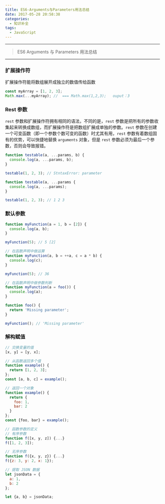 ```yaml
---
title: ES6-Arguments与Parameters用法总结
date: 2017-05-28 20:58:38
categories:
  - 知识补全
tags:
  - JavaScript
---
```


---

> ES6 Arguments 与 Parameters 用法总结

---

### 扩展操作符

扩展操作符能将数组展开成独立的数值传给函数

```javascript
const myArray = [1, 2, 3];
Math.max(...myArray); //  === Math.max(1,2,3);   ouput：3
```

### Rest 参数

`rest` 参数和扩展操作符拥有相同的语法，不同的是，`rest` 参数是把所有的参数收集起来转换成数组，而扩展操作符是把数组扩展成单独的参数。`rest` 参数在创建一个可变函数（即一个参数个数可变的函数）时尤其有用，`rest` 参数有着数组固有的优势，可以快捷地替换 `arguments` 对象，但是 `rest` 参数必须为最后一个参数，否则会导致报错。

```javascript
function testable(a, ...params, b) {
  console.log(a, ...params, b);
}

testable(1, 2, 3); // StntaxError: parameter

function testable(a, ...params {
  console.log(a, ...params);
}

testable(1, 2, 3); // 1 2 3
```

### 默认参数

```javascript
function myFunction(a = 1, b = [2]) {
  console.log(a, b);
}

myFunction(5); // 5 [2]

// 在函数声明中做运算
function myFunction(a, b = ++a, c = a * b) {
  console.log(c);
}

myFunction(5); // 36

// 在函数声明中做参数判断
function myFunction(a = foo()) {
  console.log(a);
}

function foo() {
  return 'Missing parameter';
}

myFunction(); // 'Missing parameter'
```

### 解构赋值

```javascript
// 交换变量的值
[x, y] = [y, x];

// 从函数返回多个值
function example() {
  return [1, 2, 3];
};
const [a, b, c] = example();

// 返回一个对象
function example() {
  return {
    foo: 1,
    bar: 2
  }
};
const {foo, bar} = example();

// 函数参数的定义
// 有序参数
function f([x, y, z]) {...}
f([1, 2, 3]);

// 无序参数
function f({x, y, z}) {...}
f({z: 3, y: 2, x: 1});

// 提取 JSON 数据
let jsonData = {
  a: 1,
  b: 2
};

let {a, b} = jsonData;
```

